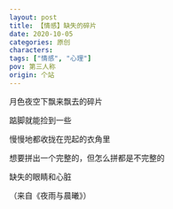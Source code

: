 ```yaml
---
layout: post
title: 【情感】缺失的碎片
date: 2020-10-05
categories: 原创
characters: 
tags: ["情感", "心理"]
pov: 第三人称
origin: 个站
---
```


月色夜空下飘来飘去的碎片

踮脚就能捡到一些

慢慢地都收拢在兜起的衣角里

想要拼出一个完整的，但怎么拼都是不完整的

缺失的眼睛和心脏

（来自《夜雨与晨曦》）
